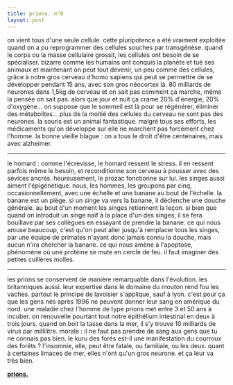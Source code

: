 ```yaml
---
title: prions. n°0
layout: post
---
```


on vient tous d'une seule cellule. cette pluripotence a été vraiment exploitée quand on a pu reprogrammer des cellules souches par transgénèse. quand le corps ou la masse cellulaire grossit, les cellules ont besoin de se spécialiser. bizarre comme les humains ont conquis la planète et tué ses animaux et maintenant on peut tout devenir, un peu comme des cellules, grâce à notre gros cerveau d'homo sapiens qui peut se permettre de se développer pendant 15 ans, avec son gros néocortex là. 80 milliards de neurones dans 1,5kg de cerveau et on sait pas comment ça marche, même la pensée on sait pas. alors que jour et nuit ça crame 20% d'énergie, 20% d'oxygène… on suppose que le sommeil est là pour se régénérer, éliminer des métabolites… plus de la moitié des cellules du cerveau ne sont pas des neurones. la souris est un animal fantastique. malgré tous ses efforts, les médicaments qu'on développe sur elle ne marchent pas forcément chez l'homme. la bonne vieille blague : on a tous le droit d'être centenaires, mais avec alzheimer.

---

le homard : comme l'écrevisse, le homard ressent le stress. il en ressent parfois même le besoin, et reconditionne son cerveau à pousser avec des sévices ancrés. heureusement, le prozac fonctionne sur lui. les singes aussi aiment l'épigénétique. nous, les hommes, les groupons par cinq, occasionnellement, avec une échelle et une banane au bout de l'échelle. la banane est un piège. si un singe va vers la banane, il déclenche une douche générale. au bout d'un moment les singes retiennent la leçon. si bien que quand on introduit un singe naïf à la place d'un des singes, il se fera bouillave par ses collègues en essayant de prendre la banane. ce qui nous amuse beaucoup, c'est qu'on peut aller jusqu'à remplacer tous les singes, par une équipe de primates n'ayant donc jamais connu la douche, mais aucun n'ira chercher la banane. ce qui nous amène à l'apoptose, phénomène où une protéine se mute en cercle de feu. il faut imaginer des petites cuillères molles.

---

les prions se conservent de manière remarquable dans l'évolution. les britanniques aussi. leur expertise dans le domaine du mouton rend fou les vaches. partout le principe de lavoisier s'applique, sauf à lyon. c'est pour ça que les gens nés après 1996 ne peuvent donner leur sang en amérique du nord. une maladie chez l'homme de type prions met entre 3 et 50 ans à incuber. on renouvelle pourtant tout notre épithélium intestinal en deux à trois jours. quand on boit la tasse dans la mer, il s'y trouve 10 milliards de virus par millilitre. morale : il ne faut pas prendre de sang aux gens que tu ne connais pas bien. le kuru des forés est-il une manifestation du courroux des forêts ? l'insomnie, elle, peut être fatale, ou familiale, ou les deux. quant à certaines limaces de mer, elles n'ont qu'un gros neurone. et ça leur va très bien.

[**prions.**](../prions.html)
